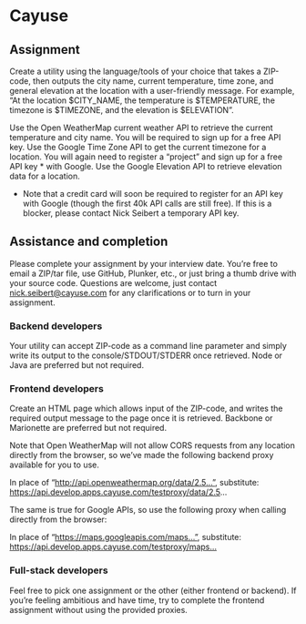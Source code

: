 # Cayuse

## Assignment

Create a utility using the language/tools of your choice that takes a ZIP-code, then outputs the city name, current temperature, time zone, and general elevation at the location with a user-friendly message. For example, “At the location $CITY_NAME, the temperature is $TEMPERATURE, the timezone is $TIMEZONE, and the elevation is $ELEVATION”.

Use the Open WeatherMap current weather API to retrieve the current temperature and city name. You will be required to sign up for a free API key.
Use the Google Time Zone API to get the current timezone for a location. You will again need to register a “project” and sign up for a free API key * with Google.
Use the Google Elevation API to retrieve elevation data for a location.

* Note that a credit card will soon be required to register for an API key with Google (though the first 40k API calls are still free). If this is a blocker, please contact Nick Seibert a temporary API key.

## Assistance and completion

Please complete your assignment by your interview date. You’re free to email a ZIP/tar file, use GitHub, Plunker, etc., or just bring a thumb drive with your source code. Questions are welcome, just contact nick.seibert@cayuse.com for any clarifications or to turn in your assignment.

### Backend developers

Your utility can accept ZIP-code as a command line parameter and simply write its output to the console/STDOUT/STDERR once retrieved. Node or Java are preferred but not required.

### Frontend developers

Create an HTML page which allows input of the ZIP-code, and writes the required output message to the page once it is retrieved. Backbone or Marionette are preferred but not required.

Note that Open WeatherMap will not allow CORS requests from any location directly from the browser, so we’ve made the following backend proxy available for you to use.

In place of “http://api.openweathermap.org/data/2.5...”, substitute:
https://api.develop.apps.cayuse.com/testproxy/data/2.5...

The same is true for Google APIs, so use the following proxy when calling directly from the browser:

In place of “https://maps.googleapis.com/maps...”, substitute:
https://api.develop.apps.cayuse.com/testproxy/maps…

### Full-stack developers

Feel free to pick one assignment or the other (either frontend or backend). If you’re feeling ambitious and have time, try to complete the frontend assignment without using the provided proxies.
